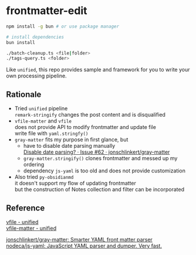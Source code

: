 # frontmatter-edit

```bash
npm install -g bun # or use package manager

# install dependencies
bun install

./batch-cleanup.ts <file|folder>
./tags-query.ts <folder>
```

Like `unified`, this repo provides sample and framework for you to write your own processing pipeline.

## Rationale

- Tried `unified` pipeline  
  `remark-stringify` changes the post content and is disqualified
- `vfile-matter` and `vfile`  
  does not provide API to modify frontmatter and update file  
  write file with `yaml.stringfy()`
- `gray-matter` fits my purpose in first glance, but
  - have to disable date parsing manually  
    [Disable date parsing? · Issue #62 · jonschlinkert/gray-matter](https://github.com/jonschlinkert/gray-matter/issues/62)
  - `gray-matter.stringify()` clones frontmatter and messed up my ordering
  - dependency `js-yaml` is too old and does not provide customization
- Also tried `py-obsidianmd`  
  it doesn't support my flow of updating frontmatter  
  but the construction of Notes collection and filter can be incorporated

## Reference

[vfile - unified](https://unifiedjs.com/explore/package/vfile/)  
[vfile-matter - unified](https://unifiedjs.com/explore/package/vfile-matter/)

[jonschlinkert/gray-matter: Smarter YAML front matter parser](https://github.com/jonschlinkert/gray-matter)  
[nodeca/js-yaml: JavaScript YAML parser and dumper. Very fast.](https://github.com/nodeca/js-yaml)
